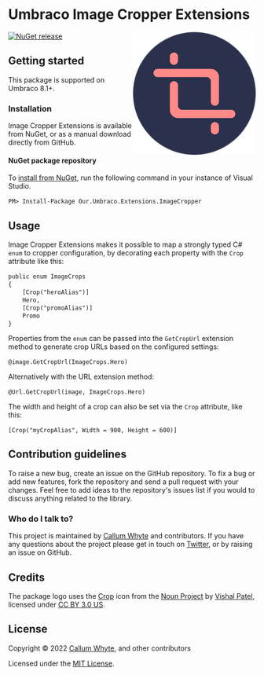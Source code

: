# Umbraco Image Cropper Extensions

<img src="docs/img/logo.png?raw=true" alt="Umbraco Image Cropper Extensions" width="250" align="right" />

[![NuGet release](https://img.shields.io/nuget/v/Our.Umbraco.Extensions.ImageCropper.svg)](https://www.nuget.org/packages/Our.Umbraco.Extensions.ImageCropper/)

## Getting started

This package is supported on Umbraco 8.1+.

### Installation

Image Cropper Extensions is available from NuGet, or as a manual download directly from GitHub.

#### NuGet package repository

To [install from NuGet](https://www.nuget.org/packages/Our.Umbraco.Extensions.ImageCropper/), run the following command in your instance of Visual Studio.

    PM> Install-Package Our.Umbraco.Extensions.ImageCropper

## Usage

Image Cropper Extensions makes it possible to map a strongly typed C# `enum` to cropper configuration, by decorating each property with the `Crop` attribute like this:

```
public enum ImageCrops
{
    [Crop("heroAlias")]
    Hero,
    [Crop("promoAlias")]
    Promo
}
```

Properties from the `enum` can be passed into the `GetCropUrl` extension method to generate crop URLs based on the configured settings:

```
@image.GetCropUrl(ImageCrops.Hero)
```

Alternatively with the URL extension method:

```
@Url.GetCropUrl(image, ImageCrops.Hero)
```

The width and height of a crop can also be set via the `Crop` attribute, like this:

```
[Crop("myCropAlias", Width = 900, Height = 600)]
```

## Contribution guidelines

To raise a new bug, create an issue on the GitHub repository. To fix a bug or add new features, fork the repository and send a pull request with your changes. Feel free to add ideas to the repository's issues list if you would to discuss anything related to the library.

### Who do I talk to?

This project is maintained by [Callum Whyte](https://callumwhyte.com/) and contributors. If you have any questions about the project please get in touch on [Twitter](https://twitter.com/callumbwhyte), or by raising an issue on GitHub.

## Credits

The package logo uses the [Crop](https://thenounproject.com/term/search/3090432/) icon from the [Noun Project](https://thenounproject.com) by [Vishal Patel](https://thenounproject.com/silverfoxpromotion001/), licensed under [CC BY 3.0 US](https://creativecommons.org/licenses/by/3.0/us/).

## License

Copyright &copy; 2022 [Callum Whyte](https://callumwhyte.com/), and other contributors

Licensed under the [MIT License](LICENSE.md).